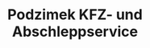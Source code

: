 ---
title: "Podzimek KFZ- und Abschleppservice"
url: /sachsenheim/podzimek-kfz-und-abschleppservice/
shop: Autowerkstatt
---